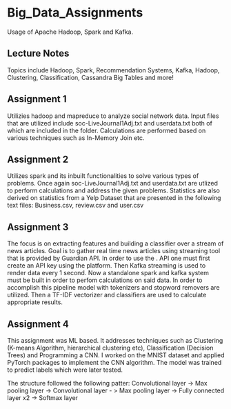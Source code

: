 # Big_Data_Assignments
Usage of Apache Hadoop, Spark and Kafka. 

## Lecture Notes
Topics include Hadoop, Spark, Recommendation Systems, Kafka, Hadoop, Clustering, Classification, Cassandra Big Tables and more!

## Assignment 1
Utilizies hadoop and mapreduce to analyze social network data. 
Input files that are utilized include soc-LiveJournal1Adj.txt and userdata.txt both of which are included in the folder. Calculations are performed based on various techniques such as In-Memory Join etc.

## Assignment 2
Utilizes spark and its inbuilt functionalities to solve various types of problems. Once again soc-LiveJournal1Adj.txt and userdata.txt are utlized to perform calculations and address the given problems. Statistics are also derived on statistics from a Yelp Dataset that are presented in the following text files: Business.csv, review.csv and user.csv

## Assignment 3
The focus is on extracting features and building a classifier over a stream of news articles. Goal is to gather real time news articles using streaming tool that is provided by Guardian API. In order to use the . API one must first create an API key using the platform. Then Kafka streaming is used to render data every 1 second. Now a standalone spark and kafka system must be built in order to perfom calculations on said data. In order to accomplish this pipeline model with tokenizers and stopword removers are utilized. Then a TF-IDF vectorizer and classifiers are used to calculate appropriate results.

## Assignment 4 
This assignment was ML based. It addresses techniques such as Clustering (K-means Algorithm, hierarchical clustering etc), Classification (Decision Trees) and Programming a CNN. I worked on the MNIST dataset and applied PyTorch packages to implement the CNN algorithm. The model was trained to predict labels which were later tested. 

The structure followed the following patter:
Convolutional layer -> Max pooling layer -> Convolutional layer - > Max pooling layer -> Fully connected layer x2 -> Softmax layer
